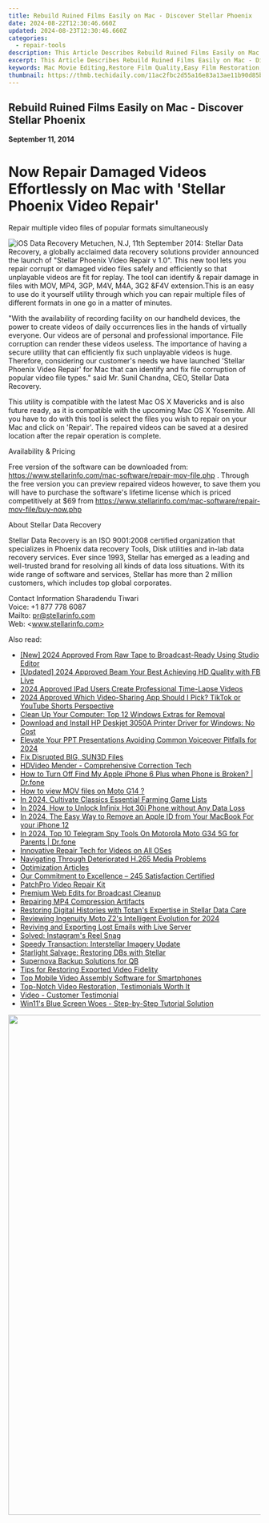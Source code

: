 ```yaml
---
title: Rebuild Ruined Films Easily on Mac - Discover Stellar Phoenix
date: 2024-08-22T12:30:46.660Z
updated: 2024-08-23T12:30:46.660Z
categories:
  - repair-tools
description: This Article Describes Rebuild Ruined Films Easily on Mac - Discover Stellar Phoenix
excerpt: This Article Describes Rebuild Ruined Films Easily on Mac - Discover Stellar Phoenix
keywords: Mac Movie Editing,Restore Film Quality,Easy Film Restoration,Mac Video Editing Software,Film Repair Techniques,High-Quality Video Editing Mac Apps,Stellar Phoenix Film Editor
thumbnail: https://thmb.techidaily.com/11ac2fbc2d55a16e83a13ae11b90d85bbbd47dc0f4e83a3ee2cd2c6dc684fba9.jpg
---
```


## Rebuild Ruined Films Easily on Mac - Discover Stellar Phoenix

**September 11, 2014**

# **Now Repair Damaged Videos Effortlessly on Mac with 'Stellar Phoenix Video Repair'**

 Repair multiple video files of popular formats simultaneously

![iOS Data Recovery](https://www.stellarinfo.com/image/catalog/stellar_boxs/Video-Repair.png) Metuchen, N.J, 11th September 2014: Stellar Data Recovery, a globally acclaimed data recovery solutions provider announced the launch of "Stellar Phoenix Video Repair v 1.0". This new tool lets you repair corrupt or damaged video files safely and efficiently so that unplayable videos are fit for replay. The tool can identify & repair damage in files with MOV, MP4, 3GP, M4V, M4A, 3G2 &F4V extension.This is an easy to use do it yourself utility through which you can repair multiple files of different formats in one go in a matter of minutes.

 "With the availability of recording facility on our handheld devices, the power to create videos of daily occurrences lies in the hands of virtually everyone. Our videos are of personal and professional importance. File corruption can render these videos useless. The importance of having a secure utility that can efficiently fix such unplayable videos is huge. Therefore, considering our customer's needs we have launched 'Stellar Phoenix Video Repair' for Mac that can identify and fix file corruption of popular video file types." said Mr. Sunil Chandna, CEO, Stellar Data Recovery.

 This utility is compatible with the latest Mac OS X Mavericks and is also future ready, as it is compatible with the upcoming Mac OS X Yosemite. All you have to do with this tool is select the files you wish to repair on your Mac and click on 'Repair'. The repaired videos can be saved at a desired location after the repair operation is complete.

Availability & Pricing

 Free version of the software can be downloaded from: <https://www.stellarinfo.com/mac-software/repair-mov-file.php> . Through the free version you can preview repaired videos however, to save them you will have to purchase the software's lifetime license which is priced competitively at $69 from <https://www.stellarinfo.com/mac-software/repair-mov-file/buy-now.php>

About Stellar Data Recovery

 Stellar Data Recovery is an ISO 9001:2008 certified organization that specializes in Phoenix data recovery Tools, Disk utilities and in-lab data recovery services. Ever since 1993, Stellar has emerged as a leading and well-trusted brand for resolving all kinds of data loss situations. With its wide range of software and services, Stellar has more than 2 million customers, which includes top global corporates.

Contact Information
 Sharadendu Tiwari  
 Voice: +1 877 778 6087  
 Mailto: <pr@stellarinfo.com>  
 Web: <www.stellarinfo.com>


<ins class="adsbygoogle"
     style="display:block"
     data-ad-format="autorelaxed"
     data-ad-client="ca-pub-7571918770474297"
     data-ad-slot="1223367746"></ins>



<ins class="adsbygoogle"
     style="display:block"
     data-ad-client="ca-pub-7571918770474297"
     data-ad-slot="8358498916"
     data-ad-format="auto"
     data-full-width-responsive="true"></ins>



<span class="atpl-alsoreadstyle">Also read:</span>
<div><ul>
<li><a href="https://eaxpv-info.techidaily.com/new-2024-approved-from-raw-tape-to-broadcast-ready-using-studio-editor/"><u>[New] 2024 Approved  From Raw Tape to Broadcast-Ready  Using Studio Editor</u></a></li>
<li><a href="https://facebook-video-recording.techidaily.com/updated-2024-approved-beam-your-best-achieving-hd-quality-with-fb-live/"><u>[Updated] 2024 Approved  Beam Your Best  Achieving HD Quality with FB Live</u></a></li>
<li><a href="https://video-screen-grab.techidaily.com/2024-approved-ipad-users-create-professional-time-lapse-videos/"><u>2024 Approved  IPad Users  Create Professional Time-Lapse Videos</u></a></li>
<li><a href="https://facebook-video-share.techidaily.com/2024-approved-which-video-sharing-app-should-i-pick-tiktok-or-youtube-shorts-perspective/"><u>2024 Approved  Which Video-Sharing App Should I Pick? TikTok or YouTube Shorts Perspective</u></a></li>
<li><a href="https://win11.techidaily.com/clean-up-your-computer-top-12-windows-extras-for-removal/"><u>Clean Up Your Computer: Top 12 Windows Extras for Removal</u></a></li>
<li><a href="https://win-amazing.techidaily.com/download-and-install-hp-deskjet-3050a-printer-driver-for-windows-no-cost/"><u>Download and Install HP Deskjet 3050A Printer Driver for Windows: No Cost</u></a></li>
<li><a href="https://screen-video-capture.techidaily.com/elevate-your-ppt-presentations-avoiding-common-voiceover-pitfalls-for-2024/"><u>Elevate Your PPT Presentations  Avoiding Common Voiceover Pitfalls for 2024</u></a></li>
<li><a href="https://data-wizards.techidaily.com/fix-disrupted-big-sun3d-files/"><u>Fix Disrupted BIG, SUN3D Files</u></a></li>
<li><a href="https://data-wizards.techidaily.com/hdvideo-mender-comprehensive-correction-tech/"><u>HDVideo Mender - Comprehensive Correction Tech</u></a></li>
<li><a href="https://iphone-unlock.techidaily.com/how-to-turn-off-find-my-apple-iphone-6-plus-when-phone-is-broken-drfone-by-drfone-ios/"><u>How to Turn Off Find My Apple iPhone 6 Plus when Phone is Broken? | Dr.fone</u></a></li>
<li><a href="https://review-topics.techidaily.com/how-to-view-mov-files-on-moto-g14-by-aiseesoft-video-converter-play-mov-on-android/"><u>How to view MOV files on Moto G14 ?</u></a></li>
<li><a href="https://screen-activity-recording.techidaily.com/in-2024-cultivate-classics-essential-farming-game-lists/"><u>In 2024, Cultivate Classics  Essential Farming Game Lists</u></a></li>
<li><a href="https://unlock-android.techidaily.com/in-2024-how-to-unlock-infinix-hot-30i-phone-without-any-data-loss-by-drfone-android/"><u>In 2024, How to Unlock Infinix Hot 30i Phone without Any Data Loss</u></a></li>
<li><a href="https://apple-account.techidaily.com/in-2024-the-easy-way-to-remove-an-apple-id-from-your-macbook-for-your-iphone-12-by-drfone-ios/"><u>In 2024, The Easy Way to Remove an Apple ID from Your MacBook For your iPhone 12</u></a></li>
<li><a href="https://android-location-track.techidaily.com/in-2024-top-10-telegram-spy-tools-on-motorola-moto-g34-5g-for-parents-drfone-by-drfone-virtual-android/"><u>In 2024, Top 10 Telegram Spy Tools On Motorola Moto G34 5G for Parents | Dr.fone</u></a></li>
<li><a href="https://data-wizards.techidaily.com/innovative-repair-tech-for-videos-on-all-oses/"><u>Innovative Repair Tech for Videos on All OSes</u></a></li>
<li><a href="https://data-wizards.techidaily.com/navigating-through-deteriorated-h265-media-problems/"><u>Navigating Through Deteriorated H.265 Media Problems</u></a></li>
<li><a href="https://data-wizards.techidaily.com/optimization-articles/"><u>Optimization Articles</u></a></li>
<li><a href="https://data-wizards.techidaily.com/our-commitment-to-excellence-245-satisfaction-certified/"><u>Our Commitment to Excellence – 245 Satisfaction Certified</u></a></li>
<li><a href="https://data-wizards.techidaily.com/patchpro-video-repair-kit/"><u>PatchPro Video Repair Kit</u></a></li>
<li><a href="https://data-wizards.techidaily.com/premium-web-edits-for-broadcast-cleanup/"><u>Premium Web Edits for Broadcast Cleanup</u></a></li>
<li><a href="https://data-wizards.techidaily.com/repairing-mp4-compression-artifacts/"><u>Repairing MP4 Compression Artifacts</u></a></li>
<li><a href="https://data-wizards.techidaily.com/restoring-digital-histories-with-totans-expertise-in-stellar-data-care/"><u>Restoring Digital Histories with Totan's Expertise in Stellar Data Care</u></a></li>
<li><a href="https://extra-approaches.techidaily.com/reviewing-ingenuity-moto-z2s-intelligent-evolution-for-2024/"><u>Reviewing Ingenuity  Moto Z2's Intelligent Evolution for 2024</u></a></li>
<li><a href="https://data-wizards.techidaily.com/reviving-and-exporting-lost-emails-with-live-server/"><u>Reviving and Exporting Lost Emails with Live Server</u></a></li>
<li><a href="https://data-wizards.techidaily.com/solved-instagrams-reel-snag/"><u>Solved: Instagram's Reel Snag</u></a></li>
<li><a href="https://data-wizards.techidaily.com/speedy-transaction-interstellar-imagery-update/"><u>Speedy Transaction: Interstellar Imagery Update</u></a></li>
<li><a href="https://data-wizards.techidaily.com/starlight-salvage-restoring-dbs-with-stellar/"><u>Starlight Salvage: Restoring DBs with Stellar</u></a></li>
<li><a href="https://data-wizards.techidaily.com/supernova-backup-solutions-for-qb/"><u>Supernova Backup Solutions for QB</u></a></li>
<li><a href="https://data-wizards.techidaily.com/tips-for-restoring-exported-video-fidelity/"><u>Tips for Restoring Exported Video Fidelity</u></a></li>
<li><a href="https://extra-hints.techidaily.com/top-mobile-video-assembly-software-for-smartphones/"><u>Top Mobile Video Assembly Software for Smartphones</u></a></li>
<li><a href="https://data-wizards.techidaily.com/top-notch-video-restoration-testimonials-worth-it/"><u>Top-Notch Video Restoration, Testimonials Worth It</u></a></li>
<li><a href="https://data-wizards.techidaily.com/video-customer-testimonial/"><u>Video - Customer Testimonial</u></a></li>
<li><a href="https://data-wizards.techidaily.com/win11s-blue-screen-woes-step-by-step-tutorial-solution/"><u>Win11's Blue Screen Woes - Step-by-Step Tutorial Solution</u></a></li>
</ul></div>

<!-- affiliate ads begin -->
<a href="https://funwhole.sjv.io/c/5597632/1702887/17189" target="_top" id="1702887"><img src="//a.impactradius-go.com/display-ad/17189-1702887" border="0" alt="" width="1000" height="1000"/></a><img height="0" width="0" src="https://imp.pxf.io/i/5597632/1702887/17189" style="position:absolute;visibility:hidden;" border="0" />
<!-- affiliate ads end -->